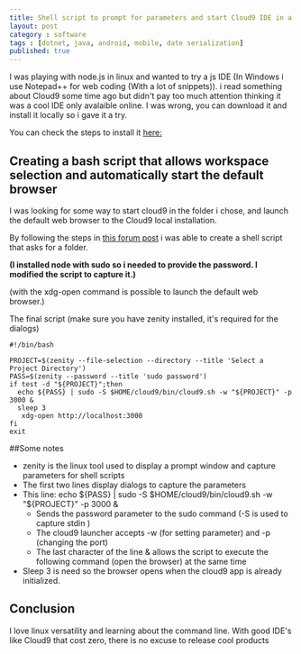 ```yaml
---
title: Shell script to prompt for parameters and start Cloud9 IDE in a different directory and port
layout: post
category : software
tags : [dotnet, java, android, mobile, date serialization]
published: true
---
```


I was playing with node.js in linux and wanted to try a js IDE (In Windows i use Notepad++ for web coding (With a lot of snippets)). i read something about Cloud9 some time ago but didn't pay too much attention thinking it was a cool IDE only avalaible online. I was wrong, you can download it and install it locally so i gave it a try.

You can check the steps to install it [here:](http://www.cambus.net/setting-up-a-node-js-development-environment-with-npm-and-cloud9-ide-installed-locally/)

## Creating a bash script that allows workspace selection and automatically start the default browser
I was looking for some way to start cloud9 in the folder i chose, and launch the default web browser to the Cloud9 local installation.

By following the steps in [this forum post](http://ubuntuforums.org/showthread.php?t=1813076) i was able to create a shell script that asks for a folder.


**(I installed node with sudo so i needed to provide the password. I modified the script to capture it.)**

(with the  xdg-open command is possible to launch the default web browser.)

The final script (make sure you have zenity installed, it's required for the dialogs)

	#!/bin/bash

	PROJECT=$(zenity --file-selection --directory --title 'Select a Project Directory')
	PASS=$(zenity --password --title 'sudo password')
	if test -d "${PROJECT}";then
	  echo ${PASS} | sudo -S $HOME/cloud9/bin/cloud9.sh -w "${PROJECT}" -p 3000 &
	  sleep 3
	   xdg-open http://localhost:3000
	fi
	exit


##Some notes

* zenity is the linux tool used to display a prompt window and capture parameters for shell scripts
* The first two lines display dialogs to capture the parameters
* This line: echo ${PASS} | sudo -S $HOME/cloud9/bin/cloud9.sh -w "${PROJECT}" -p 3000 &
  - Sends the password parameter to the sudo command (-S is used to capture stdin )
  - The cloud9 launcher accepts -w (for setting parameter) and -p (changing the port)
  - The last character of the line & allows the script to execute the following command (open the browser) at the same time
* Sleep 3  is need so the browser opens when the cloud9 app is already initialized.

## Conclusion

I love linux versatility and learning about the command line. With good IDE's like Cloud9 that cost zero, there is no excuse to release cool products



